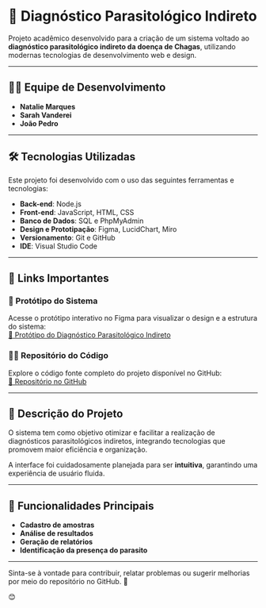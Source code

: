 # 🦠 Diagnóstico Parasitológico Indireto

Projeto acadêmico desenvolvido para a criação de um sistema voltado ao **diagnóstico parasitológico indireto da doença de Chagas**, utilizando modernas tecnologias de desenvolvimento web e design.

---

## 👩‍💻 **Equipe de Desenvolvimento**  
- **Natalie Marques**  
- **Sarah Vanderei**  
- **João Pedro**  

---

## 🛠 **Tecnologias Utilizadas**

Este projeto foi desenvolvido com o uso das seguintes ferramentas e tecnologias:  
- **Back-end**: Node.js  
- **Front-end**: JavaScript, HTML, CSS  
- **Banco de Dados**: SQL e PhpMyAdmin  
- **Design e Prototipação**: Figma, LucidChart, Miro  
- **Versionamento**: Git e GitHub  
- **IDE**: Visual Studio Code  

---

## 📂 **Links Importantes**  

### 🎨 Protótipo do Sistema  
Acesse o protótipo interativo no Figma para visualizar o design e a estrutura do sistema:  
[🔗 Protótipo do Diagnóstico Parasitológico Indireto](https://www.figma.com/design/EUPMGxV2Cd3LfStDeZXazh/Diagnostico-Indireto?node-id=0-1&t=lv6G4Zb8A6iLbKAB-1)

### 🧑‍💻 Repositório do Código  
Explore o código fonte completo do projeto disponível no GitHub:  
[🔗 Repositório no GitHub](https://github.com/SarahVitoriaL/PJS)  

---

## 📑 **Descrição do Projeto**  
O sistema tem como objetivo otimizar e facilitar a realização de diagnósticos parasitológicos indiretos, integrando tecnologias que promovem maior eficiência e organização.  

A interface foi cuidadosamente planejada para ser **intuitiva**, garantindo uma experiência de usuário fluida.  

---

## 📌 **Funcionalidades Principais**  
- **Cadastro de amostras**  
- **Análise de resultados**  
- **Geração de relatórios**  
- **Identificação da presença do parasito**  

---

Sinta-se à vontade para contribuir, relatar problemas ou sugerir melhorias por meio do repositório no GitHub. 🚀  

😊
